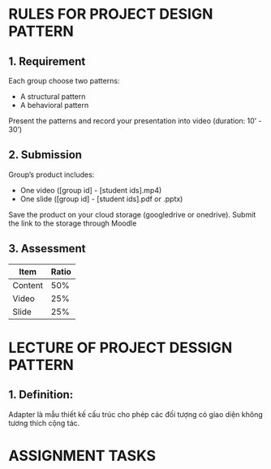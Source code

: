 # RULES FOR PROJECT DESIGN PATTERN

## 1. Requirement
Each group choose two patterns:
* A structural pattern
* A behavioral pattern

Present the patterns and record your presentation into video (duration: 10’ - 30’)
## 2. Submission
Group’s product includes:

* One video ([group id] - [student ids].mp4)
* One slide ([group id] - [student ids].pdf or .pptx)

Save the product on your cloud storage (googledrive or onedrive). Submit the link to the storage through Moodle

## 3. Assessment

| Item    | Ratio |
| ------- | ----- |
| Content |  50%  |
| Video   |  25%  |
| Slide   |  25%  |


# LECTURE OF PROJECT DESSIGN PATTERN

## 1. Definition: 

Adapter là mẫu thiết kế cấu trúc cho phép các đối tượng có giao diện không tương thích cộng tác.


# ASSIGNMENT TASKS

